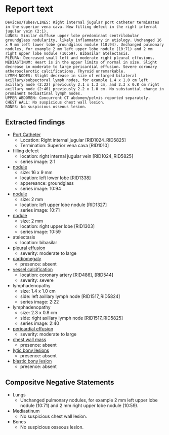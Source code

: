 # Report text

```text
Devices/Tubes/LINES: Right internal jugular port catheter terminates in the superior vena cava. New filling defect in the right internal jugular vein (2:1).
LUNGS: Similar diffuse upper lobe predominant centrilobular groundglass nodularity, likely inflammatory in etiology. Unchanged 16 x 9 mm left lower lobe groundglass nodule (10:94). Unchanged pulmonary nodules, for example 2 mm left upper lobe nodule (10:71) and 2 mm right upper lobe nodule (10:59). Bibasilar atelectasis.
PLEURA: Decreased small left and moderate right pleural effusions.
MEDIASTINUM: Heart is in the upper limits of normal in size. Slight decrease in moderate to large pericardial effusion. Severe coronary atherosclerotic calcifications. Thyroid unremarkable.
LYMPH NODES: Slight decrease in size of enlarged bilateral axillary/subpectoral lymph nodes, for example 1.4 x 1.0 cm left axillary node (2:22) previously 2.1 x 1.3 cm, and 2.3 x 0.8 cm right axillary node (2:40) previously 2.2 x 1.0 cm. No substantial change in prominent mediastinal lymph nodes.
UPPER ABDOMEN: Concurrent CT abdomen/pelvis reported separately.
CHEST WALL: No suspicious chest wall lesion.
BONES: No suspicious osseous lesion.
```

## Extracted findings

- [Port Catheter](../../definitions/hood/tunneled-port-catheter.json)  
  - Location: Right internal jugular \[RID1024_RID5825\]
  - Termination: Superior vena cava \[RID1010\]
- filling defect
  - location: right internal jugular vein \[RID1024_RID5825\]
  - series image: 2:1
- [nodule](../../definitions/hood/pulmonary-nodule.md)
  - size: 16 x 9 mm
  - location: left lower lobe \[RID1338\]
  - appereance: groundglass
  - series image: 10:94
- [nodule](../../definitions/hood/pulmonary-nodule.md)
  - size: 2 mm
  - location: left upper lobe nodule \[RID1327]
  - series image: 10:71
- [nodule](../../definitions/hood/pulmonary-nodule.md)
  - size: 2 mm
  - location: right upper lobe \[RID1303\]
  - series image: 10:59
- atelectasis
  - location: bibasilar
- [pleural effusion](../../definitions/hood/pleural-effusion.json)  
  - severity: moderate to large
- [cardiomegaly](../../definitions/upmedic/Cardiomegaly.cde.md)
  - presence: absent  
- [vessel calcification](../../definitions/nuance/coronary_artery_calcification.json)
  - location: coronary artery [RID486\], \[RID544\]
  - severity: severe
- lymphadenopathy
  - size: 1.4 x 1.0 cm
  - side: left axillary lymph node \[RID1517_RID5824\]
  - series image: 2:22
- lymphadenopathy
  - size: 2.3 x 0.8 cm
  - side: right axillary lymph node \[RID1517_RID5825\]
  - series image: 2:40
- [pericardial effusion](../../definitions/hood/pericardial-effusion.md)
  - severity: moderate to large
- [chest wall mass](../../definitions/hood/chest-wall.json)  
  - presence: absent
- [lytic bony lesions](../../definitions/hood/lytic-lesion.md)
  - presence: absent
- [blastic bony lesion](../../definitions/hood/sclerotic-lesion.md)
  - presence: absent

## Compositve Negative Statements

- Lungs
  - Unchanged pulmonary nodules, for example 2 mm left upper lobe nodule (10:71) and 2 mm right upper lobe nodule (10:59).
- Mediastinum
  - No suspicious chest wall lesion.
- Bones
  - No suspicious osseous lesion.
  